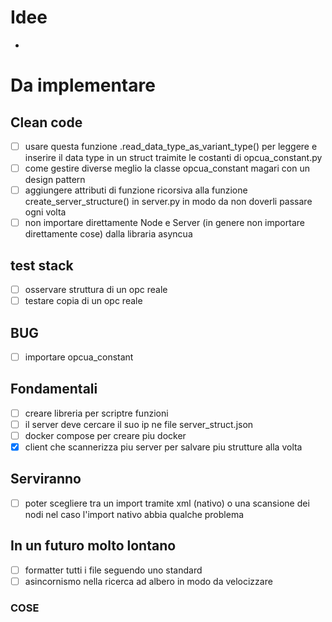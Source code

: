 # Idee
- 

# Da implementare

## Clean code
- [ ] usare questa funzione .read_data_type_as_variant_type() per leggere e inserire il data type in un struct
traimite le costanti di opcua_constant.py
- [ ] come gestire diverse meglio la classe opcua_constant magari con un design pattern
- [ ] aggiungere attributi di funzione ricorsiva alla funzione create_server_structure()
    in server.py in modo da non doverli passare ogni volta
- [ ] non importare direttamente Node e Server (in genere non importare direttamente cose) 
    dalla libraria asyncua 

## test stack
- [ ] osservare struttura di un opc reale 
- [ ] testare copia di un opc reale 

## BUG
- [ ] importare opcua_constant

## Fondamentali
- [ ] creare libreria per scriptre funzioni
- [ ] il server deve cercare il suo ip ne file server_struct.json
- [ ] docker compose per creare piu docker
- [X] client che scannerizza piu server per salvare piu strutture alla volta

## Serviranno
- [ ] poter scegliere tra un import tramite xml (nativo) o una scansione dei nodi nel 
    caso l'import nativo abbia qualche problema

## In un futuro molto lontano
- [ ] formatter tutti i file seguendo uno standard
- [ ] asincornismo nella ricerca ad albero in modo da velocizzare

### COSE

